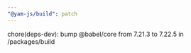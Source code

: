```yaml
---
"@yam-js/build": patch
---
```


chore(deps-dev): bump @babel/core from 7.21.3 to 7.22.5 in /packages/build
